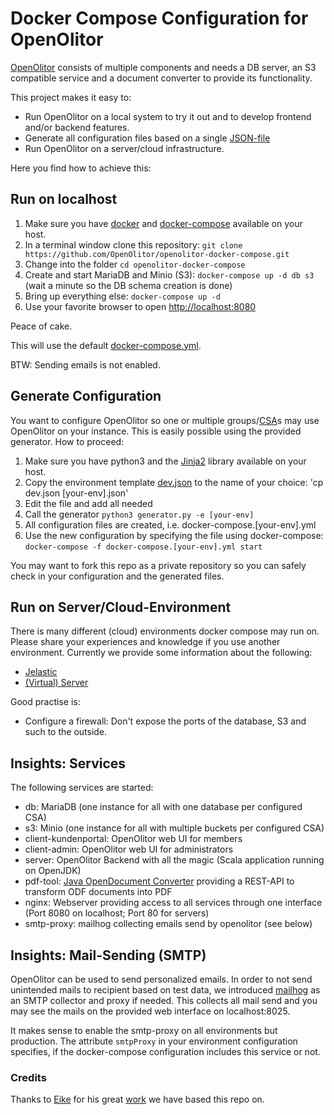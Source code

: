 # Docker Compose Configuration for OpenOlitor

[OpenOlitor](https://github.com/OpenOlitor/OpenOlitor) consists of multiple components and needs a DB server, an S3 compatible service and a document converter to provide its functionality.

This project makes it easy to:
 *  Run OpenOlitor on a local system to try it out and to develop frontend and/or backend features.
 *  Generate all configuration files based on a single [JSON-file](dev.json)
 *  Run OpenOlitor on a server/cloud infrastructure.

Here you find how to achieve this:

## Run on localhost

 1.  Make sure you have [docker](https://docs.docker.com/get-docker/) and [docker-compose](https://docs.docker.com/compose/install/) available on your host.
 2.  In a terminal window clone this repository: `git clone https://github.com/OpenOlitor/openolitor-docker-compose.git`
 3.  Change into the folder `cd openolitor-docker-compose`
 4.  Create and start MariaDB and Minio (S3): `docker-compose up -d db s3` (wait a minute so the DB schema creation is done)
 5.  Bring up everything else: `docker-compose up -d`
 6.  Use your favorite browser to open [http://localhost:8080](http://localhost:8080)

Peace of cake.

This will use the default [docker-compose.yml](docker-compose.yml).

BTW: Sending emails is not enabled.

## Generate Configuration

You want to configure OpenOlitor so one or multiple groups/[CSA](https://en.wikipedia.org/wiki/Community-supported_agriculture)s may use OpenOlitor on your instance. This is easily possible using the provided generator. How to proceed:

 1.  Make sure you have python3 and the [Jinja2](https://pypi.org/project/Jinja2/) library available on your host.
 2.  Copy the environment template [dev.json](dev.json) to the name of your choice: 'cp dev.json [your-env].json'
 3.  Edit the file and add all needed
 4.  Call the generator `python3 generator.py -e [your-env]`
 5.  All configuration files are created, i.e. docker-compose.[your-env].yml
 6.  Use the new configuration by specifying the file using docker-compose: `docker-compose -f docker-compose.[your-env].yml start`

You may want to fork this repo as a private repository so you can safely check in your configuration and the generated files.

## Run on Server/Cloud-Environment

There is many different (cloud) environments docker compose may run on. Please share your experiences and knowledge if you use another environment. Currently we provide some information about the following:

 *  [Jelastic](docs/env-jelastic.md)
 *  [(Virtual) Server](docs/env-server.md)

Good practise is:

 *  Configure a firewall: Don't expose the ports of the database, S3 and such to the outside.

## Insights: Services

The following services are started:

 *  db: MariaDB (one instance for all with one database per configured CSA)
 *  s3: Minio (one instance for all with multiple buckets per configured CSA)
 *  client-kundenportal: OpenOlitor web UI for members
 *  client-admin: OpenOlitor web UI for administrators
 *  server: OpenOlitor Backend with all the magic (Scala application running on OpenJDK)
 *  pdf-tool: [Java OpenDocument Converter](https://github.com/EugenMayer/docker-image-jodconverter) providing a REST-API to transform ODF documents into PDF
 *  nginx: Webserver providing access to all services through one interface (Port 8080 on localhost; Port 80 for servers)
 *  smtp-proxy: mailhog collecting emails send by openolitor (see below)

## Insights: Mail-Sending (SMTP)

OpenOlitor can be used to send personalized emails. In order to not send unintended mails to recipient based on test data, we introduced [mailhog](https://github.com/mailhog/MailHog) as an SMTP collector and proxy if needed. This collects all mail send and you may see the mails on the provided web interface on localhost:8025.

It makes sense to enable the smtp-proxy on all environments but production. The attribute `smtpProxy` in your environment configuration specifies, if the docker-compose configuration includes this service or not.

### Credits

Thanks to [Eike](https://github.com/yeoldegrove/) for his great [work](https://github.com/yeoldegrove/openolitor-docker) we have based this repo on.
